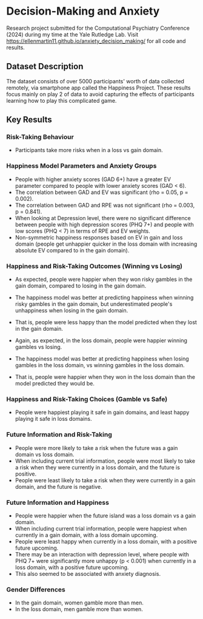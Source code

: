 # Decision-Making and Anxiety
Research project submitted for the Computational Psychiatry Conference (2024) during my time at the Yale Rutledge Lab. Visit https://ellenmartin11.github.io/anxiety_decision_making/ for all code and results. 

## Dataset Description
The dataset consists of over 5000 participants' worth of data collected remotely, via smartphone app called the Happiness Project. These results focus mainly on play 2 of data to avoid capturing the effects of participants learning how to play this complicated game. 

## Key Results
### Risk-Taking Behaviour
- Participants take more risks when in a loss vs gain domain.

### Happiness Model Parameters and Anxiety Groups
- People with higher anxiety scores (GAD 6+) have a greater EV parameter compared to people with lower anxiety scores (GAD < 6).
- The correlation between GAD and EV was significant (rho = 0.05, p = 0.002).
- The correlation between GAD and RPE was not significant (rho = 0.003, p = 0.841).
- When looking at Depression level, there were no significant difference between people with high depression scores (PHQ 7+) and people with low scores (PHQ < 7) in terms of RPE and EV weights.
- Non-symmetric happiness responses based on EV in gain and loss domain (people get unhappier quicker in the loss domain with increasing absolute EV compared to in the gain domain).

### Happiness and Risk-Taking Outcomes (Winning vs Losing)
- As expected, people were happier when they won risky gambles in the gain domain, compared to losing in the gain domain.
- The happiness model was better at predicting happiness when winning risky gambles in the gain domain, but underestimated people's unhappiness when losing in the gain domain.
- That is, people were less happy than the model predicted when they lost in the gain domain. 

- Again, as expected, in the loss domain, people were happier winning gambles vs losing.
- The happiness model was better at predicting happiness when losing gambles in the loss domain, vs winning gambles in the loss domain.
- That is, people were happier when they won in the loss domain than the model predicted they would be.

### Happiness and Risk-Taking Choices (Gamble vs Safe)
- People were happiest playing it safe in gain domains, and least happy playing it safe in loss domains.


### Future Information and Risk-Taking
- People were more likely to take a risk when the future was a gain domain vs loss domain.
- When including current trial information, people were most likely to take a risk when they were currently in a loss domain, and the future is positive.
- People were least likely to take a risk when they were currently in a gain domain, and the future is negative.
  
### Future Information and Happiness
- People were happier when the future island was a loss domain vs a gain domain.
- When including current trial information, people were happiest when currently in a gain domain, with a loss domain upcoming.
- People were least happy when currently in a loss domain, with a positive future upcoming.
- There may be an interaction with depression level, where people with PHQ 7+ were significantly more unhappy (p < 0.001) when currently in a loss domain, with a positive future upcoming.
- This also seemed to be associated with anxiety diagnosis.

### Gender Differences
- In the gain domain, women gamble more than men.
- In the loss domain, men gamble more than women.

